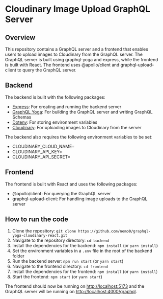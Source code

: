 # Cloudinary Image Upload GraphQL Server

## Overview

This repository contains a GraphQL server and a frontend that enables users to upload images to Cloudinary from the GraphQL server. The GraphQL server is built using graphql-yoga and express, while the frontend is built with React. The frontend uses @apollo/client and graphql-upload-client to query the GraphQL server.

## Backend

The backend is built with the following packages:

- [Express](https://www.npmjs.com/package/express): For creating and running the backend server
- [GraphQL Yoga](https://the-guild.dev/graphql/yoga-server/docs): For building the GraphQL server and writing GraphQL Schemas
- [Dotenv](https://www.npmjs.com/package/dotenv): For storing environment variables
- [Cloudinary](https://www.npmjs.com/package/cloudinary): For uploading images to Cloudinary from the server

The backend also requires the following environment variables to be set:

- CLOUDINARY_CLOUD_NAME=
- CLOUDINARY_API_KEY=
- CLOUDINARY_API_SECRET=

## Frontend

The frontend is built with React and uses the following packages:

- @apollo/client: For querying the GraphQL server
- graphql-upload-client: For handling image uploads to the GraphQL server

## How to run the code

1.  Clone the repository: `git clone https://github.com/nemo0/graphql-yoga-cloudinary-react.git`
2.  Navigate to the repository directory: `cd backend`
3.  Install the dependencies for the backend: `npm install` (or `yarn install`)
4.  Set the environment variables in a `.env` file in the root of the backend folder
5.  Run the backend server: `npm run start` (or `yarn start`)
6.  Navigate to the frontend directory: `cd frontend`
7.  Install the dependencies for the frontend: `npm install` (or `yarn install`)
8.  Start the frontend: `npm start` (or `yarn start`)

The frontend should now be running on [http://localhost:5173](http://localhost:5173) and the GraphQL server will be running on [http://localhost:4000/graphql](http://localhost:4000/graphql).
